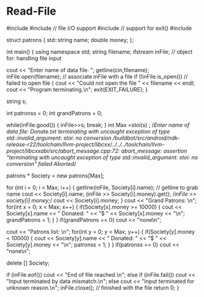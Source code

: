 # Read-File

#include <iostream>
#include <fstream> // file I/O support
#include <cstdlib> // support for exit()
#include <string>

struct patrons
{
	std::string name;
	double money;
};

int main()
{
using namespace std;
string filename;
ifstream inFile; // object for: handling file input

cout << "Enter name of data file: ";
getline(cin,filename);
inFile.open(filename); // associate inFile with a file
if (!inFile.is_open()) // failed to open file
{
cout << "Could not open the file " << filename << endl;
cout << "Program terminating.\n";
exit(EXIT_FAILURE);
}

string  s;

int patronss = 0;
int grandPatrons = 0;

while(inFile.good())
{
 inFile>>s;
 break;
} 
int Max =stoi(s) ; /*Enter name of data file: Donate.txt
terminating with uncaught exception of type std::invalid_argument: stoi: no conversion
/buildbot/src/android/ndk-release-r22/toolchain/llvm-project/libcxx/../../../toolchain/llvm-project/libcxxabi/src/abort_message.cpp:72: abort_message: assertion "terminating with uncaught exception of type std::invalid_argument: stoi: no conversion" failed
Aborted*/

patrons * Society = new patrons[Max];

for (int i = 0; i < Max; i++)
{
getline(inFile, Society[i].name); // getline to grab name
cout << Society[i].name;
(inFile >> Society[i].money).get();
/*inFile >> society[i].money;*/
cout << Society[i].money;
}
cout << "Grand Patrons: \n";
for(int x = 0; x < Max; x++)
{
if(Society[x].money >= 10000)
{
cout << Society[x].name << " Donated: "
<< "$ " << Society[x].money << "\n";
grandPatrons = 1;
}
}
if(grandPatrons == 0)
cout << "none\n";

 
cout << "Patrons list: \n";
for(int y = 0; y < Max; y++)
{
if(Society[y].money < 10000)
{
cout << Society[y].name << " Donated: "
<< "$ " << Society[y].money << "\n";
patronss = 1;
}
}
if(patronss == 0)
cout << "none\n";

delete [] Society;

if (inFile.eof())
cout << "End of file reached.\n";
else if (inFile.fail())
cout << "Input terminated by data mismatch.\n";
else
cout << "Input terminated for unknown reason.\n";
inFile.close(); // finished with the file
return 0;
}
